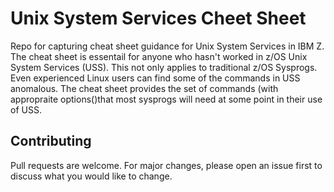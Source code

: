 # Unix System Services Cheet Sheet

Repo for capturing cheat sheet guidance for Unix System Services in IBM Z. The cheat sheet is essentail for anyone who hasn't worked in z/OS Unix System Services (USS). This not only applies to traditional z/OS Sysprogs. Even experienced Linux users can find some of the commands in USS anomalous. The cheat sheet provides the set of commands (with appropraite options()that most sysprogs will need at some point in their use of USS. 

## Contributing

Pull requests are welcome. For major changes, please open an issue first to discuss what you would like to change.
